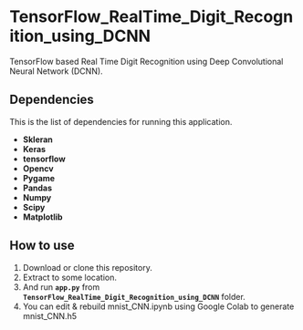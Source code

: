 # TensorFlow_RealTime_Digit_Recognition_using_DCNN
TensorFlow based Real Time Digit Recognition using Deep Convolutional 
Neural Network (DCNN).

## Dependencies
This is the list of dependencies for running this application.
 * **Skleran**
 * **Keras**
 * **tensorflow**
 * **Opencv**
 * **Pygame**
 * **Pandas**
 * **Numpy**
 * **Scipy**
 * **Matplotlib**
 
  
## How to use
1. Download or clone this repository.
2. Extract to some location.
3. And run **```app.py```** from **```TensorFlow_RealTime_Digit_Recognition_using_DCNN```** folder.<br>
4. You can edit & rebuild mnist_CNN.ipynb using Google Colab to generate mnist_CNN.h5 

